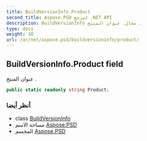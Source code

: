 ```yaml
---
title: BuildVersionInfo.Product
second_title: Aspose.PSD لمرجع .NET API
description: BuildVersionInfo مجال. عنوان المنتج .
type: docs
weight: 30
url: /ar/net/aspose.psd/buildversioninfo/product/
---
```

## BuildVersionInfo.Product field

عنوان المنتج .

```csharp
public static readonly string Product;
```

### أنظر أيضا

* class [BuildVersionInfo](../)
* مساحة الاسم [Aspose.PSD](../../buildversioninfo/)
* المجسم [Aspose.PSD](../../../)


